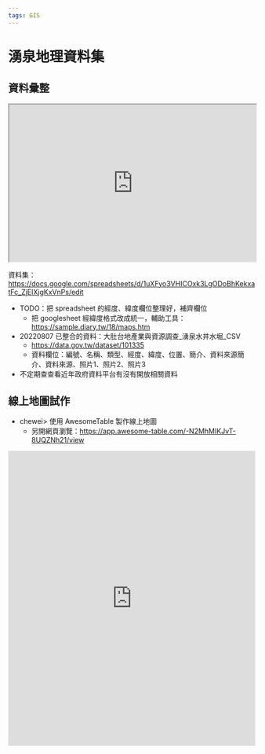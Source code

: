 ```yaml
---
tags: GIS
---
```


# 湧泉地理資料集

## 資料彙整

<iframe src="https://docs.google.com/spreadsheets/d/e/2PACX-1vSpEDgofkFHQAWcz3wPY5rSH13wDlxrN3iPi6wbWGCe_PgTdLHgNjN3pY4PVg9V8oeSlZY--ETj6sdq/pubhtml?widget=true&amp;headers=false" width="100%" height=320"></iframe>

資料集：
https://docs.google.com/spreadsheets/d/1uXFyo3VHICOxk3LgODoBhKekxatFc_ZjEIXjgKxVnPs/edit

- TODO：把 spreadsheet 的經度、緯度欄位整理好，補齊欄位
    - 把 googlesheet 經緯度格式改成統一，輔助工具：https://sample.diary.tw/18/maps.htm
- 20220807 已整合的資料：大肚台地產業與資源調查_湧泉水井水堀_CSV
    - https://data.gov.tw/dataset/101335
    - 資料欄位：編號、名稱、類型、經度、緯度、位置、簡介、資料來源簡介、資料來源、照片1、照片2、照片3
- 不定期查查看近年政府資料平台有沒有開放相關資料 


## 線上地圖試作

- chewei> 使用 AwesomeTable 製作線上地圖
    - 另開網頁瀏覽：https://app.awesome-table.com/-N2MhMIKJvT-8UQZNh21/view

<iframe referrerpolicy="no-referrer-when-downgrade" height="600px" width="100%" style="border:none;" src="https://view-awesome-table.com/-N2MhMIKJvT-8UQZNh21/view"></iframe>

